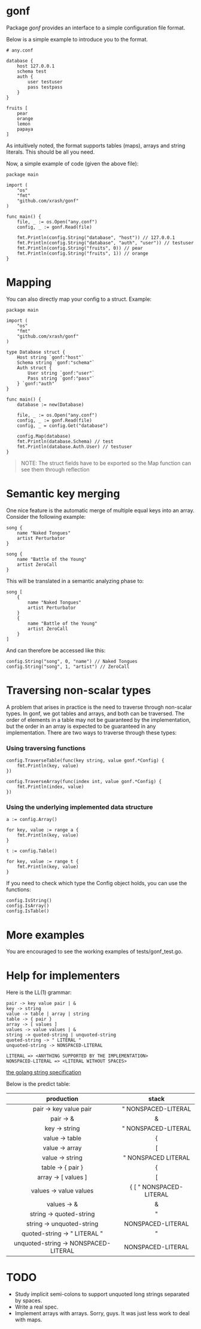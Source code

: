 # gonf

Package _gonf_ provides an interface to a simple configuration file format.

Below is a simple example to introduce you to the format.

    # any.conf

    database {
        host 127.0.0.1
        schema test
        auth {
            user testuser
            pass testpass
        }
    }

    fruits [
        pear
        orange
        lemon
        papaya
    ]

As intuitively noted, the format supports tables (maps), arrays and string literals. This should be all you need.

Now, a simple example of code (given the above file):

    package main

    import (
        "os"
        "fmt"
        "github.com/xrash/gonf"
    )

    func main() {
        file, _ := os.Open("any.conf")
        config, _ := gonf.Read(file)

        fmt.Println(config.String("database", "host")) // 127.0.0.1
        fmt.Println(config.String("database", "auth", "user")) // testuser
        fmt.Println(config.String("fruits", 0)) // pear
        fmt.Println(config.String("fruits", 1)) // orange
    }

# Mapping

You can also directly map your config to a struct. Example:

    package main

    import (
        "os"
        "fmt"
        "github.com/xrash/gonf"
    )

    type Database struct {
        Host string `gonf:"host"`
        Schema string `gonf:"schema"`
        Auth struct {
            User string `gonf:"user"`
            Pass string `gonf:"pass"`
        } `gonf:"auth"`
    }

    func main() {
        database := new(Database)

        file, _ := os.Open("any.conf")
        config, _ := gonf.Read(file)
        config, _ = config.Get("database")

        config.Map(database)
        fmt.Println(database.Schema) // test
        fmt.Println(database.Auth.User) // testuser
    }

> NOTE: The struct fields have to be exported so the Map function can see them through reflection

# Semantic key merging

One nice feature is the automatic merge of multiple equal keys into an array. Consider the following example:

    song {
	    name "Naked Tongues"
		artist Perturbator
	}
	
	song {
	    name "Battle of the Young"
		artist ZeroCall
	}

This will be translated in a semantic analyzing phase to:

    song [
	    {
		    name "Naked Tongues"
			artist Perturbator
		}
		{
		    name "Battle of the Young"
			artist ZeroCall
		}
	]

And can therefore be accessed like this:

    config.String("song", 0, "name") // Naked Tongues
    config.String("song", 1, "artist") // ZeroCall

# Traversing non-scalar types

A problem that arises in practice is the need to traverse through non-scalar types. In gonf, we got tables and arrays, and both can be traversed. The order of elements in a table may not be guaranteed by the implementation, but the order in an array is expected to be guaranteed in any implementation. There are two ways to traverse through these types:

### Using traversing functions

    config.TraverseTable(func(key string, value gonf.*Config) {
	    fmt.Println(key, value)
	})

    config.TraverseArray(func(index int, value gonf.*Config) {
	    fmt.Println(index, value)
	})

### Using the underlying implemented data structure

    a := config.Array()
	
	for key, value := range a {
	    fmt.Println(key, value)
	}

    t := config.Table()

	for key, value := range t {
	    fmt.Println(key, value)
	}

If you need to check which type the Config object holds, you can use the functions:

    config.IsString()
    config.IsArray()
    config.IsTable()

# More examples

You are encouraged to see the working examples of tests/gonf_test.go.

# Help for implementers

Here is the LL(1) grammar:

    pair -> key value pair | &
    key -> string
    value -> table | array | string
    table -> { pair }
    array -> [ values ]
    values -> value values | &
    string -> quoted-string | unquoted-string
    quoted-string -> " LITERAL "
    unquoted-string -> NONSPACED-LITERAL

    LITERAL => <ANYTHING SUPPORTED BY THE IMPLEMENTATION>
    NONSPACED-LITERAL => <LITERAL WITHOUT SPACES>

[the golang string specification](http://golang.org/ref/spec#String_literals)

Below is the predict table:

|              production              |          stack          |
|:------------------------------------:|:-----------------------:|
|        pair -> key value pair        |   " NONSPACED-LITERAL   |
|               pair -> &              |            &            |
|             key -> string            |   " NONSPACED-LITERAL   |
|            value -> table            |            {            |
|            value -> array            |            [            |
|            value -> string           |   " NONSPACED LITERAL   |
|           table -> { pair }          |            {            |
|          array -> [ values ]         |            [            |
|        values -> value values        | { [ " NONSPACED-LITERAL |
|             values ->  &             |            &            |
|        string -> quoted-string       |            "            |
|       string -> unquoted-string      |    NONSPACED-LITERAL    |
|     quoted-string -> " LITERAL "     |            "            |
| unquoted-string -> NONSPACED-LITERAL |    NONSPACED-LITERAL    |

# TODO
 - Study implicit semi-colons to support unquoted long strings separated by spaces.
 - Write a real spec.
 - Implement arrays with arrays. Sorry, guys. It was just less work to deal with maps.
